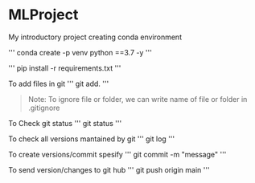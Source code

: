 # MLProject
My introductory project
creating conda environment

'''
conda create -p venv python ==3.7 -y
'''

'''
pip install -r requirements.txt
'''


To add files in git
'''
git add.
'''

> Note: To ignore file or folder, we can write name of file or folder in .gitignore

To Check git status
'''
git status
'''

To check all versions mantained by git
'''
git log
'''

To create versions/commit spesify
'''
git commit -m "message"
'''

To send version/changes to git hub
'''
git push origin main
'''
